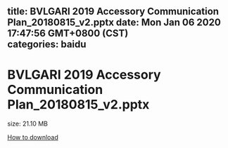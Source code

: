 
title: BVLGARI 2019 Accessory Communication Plan_20180815_v2.pptx
date: Mon Jan 06 2020 17:47:56 GMT+0800 (CST)    
categories: baidu
---

# BVLGARI 2019 Accessory Communication Plan_20180815_v2.pptx
size: 21.10 MB
 
 

[How to download](https://bpcam.bemobtrk.com/go/2ceec3aa-1ca2-46d6-b9ff-aaa5c184517c?jno=741)